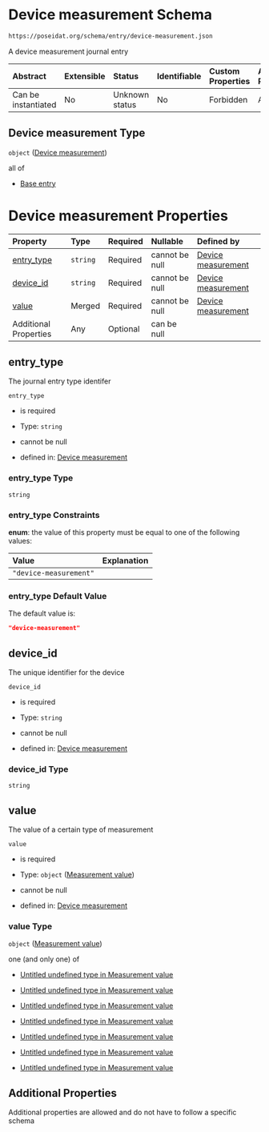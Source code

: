 # Device measurement Schema

```txt
https://poseidat.org/schema/entry/device-measurement.json
```

A device measurement journal entry

| Abstract            | Extensible | Status         | Identifiable | Custom Properties | Additional Properties | Access Restrictions | Defined In                                                                              |
| :------------------ | :--------- | :------------- | :----------- | :---------------- | :-------------------- | :------------------ | :-------------------------------------------------------------------------------------- |
| Can be instantiated | No         | Unknown status | No           | Forbidden         | Allowed               | none                | [device-measurement.json](schemas/entry/device-measurement.json "open original schema") |

## Device measurement Type

`object` ([Device measurement](device-measurement.md))

all of

*   [Base entry](ais-message-allof-base-entry.md "check type definition")

# Device measurement Properties

| Property                  | Type     | Required | Nullable       | Defined by                                                                                                                                                       |
| :------------------------ | :------- | :------- | :------------- | :--------------------------------------------------------------------------------------------------------------------------------------------------------------- |
| [entry_type](#entry_type) | `string` | Required | cannot be null | [Device measurement](device-measurement-properties-entry_type.md "https://poseidat.org/schema/entry/device-measurement.json#/properties/entry_type")             |
| [device_id](#device_id)   | `string` | Required | cannot be null | [Device measurement](device-measurement-properties-device_id.md "https://poseidat.org/schema/entry/device-measurement.json#/properties/device_id")               |
| [value](#value)           | Merged   | Required | cannot be null | [Device measurement](device-measurement-properties-measurement-value.md "https://poseidat.org/schema/core/measurement/measurement-value.json#/properties/value") |
| Additional Properties     | Any      | Optional | can be null    |                                                                                                                                                                  |

## entry_type

The journal entry type identifer

`entry_type`

*   is required

*   Type: `string`

*   cannot be null

*   defined in: [Device measurement](device-measurement-properties-entry_type.md "https://poseidat.org/schema/entry/device-measurement.json#/properties/entry_type")

### entry_type Type

`string`

### entry_type Constraints

**enum**: the value of this property must be equal to one of the following values:

| Value                  | Explanation |
| :--------------------- | :---------- |
| `"device-measurement"` |             |

### entry_type Default Value

The default value is:

```json
"device-measurement"
```

## device_id

The unique identifier for the device

`device_id`

*   is required

*   Type: `string`

*   cannot be null

*   defined in: [Device measurement](device-measurement-properties-device_id.md "https://poseidat.org/schema/entry/device-measurement.json#/properties/device_id")

### device_id Type

`string`

## value

The value of a certain type of measurement

`value`

*   is required

*   Type: `object` ([Measurement value](device-measurement-properties-measurement-value.md))

*   cannot be null

*   defined in: [Device measurement](device-measurement-properties-measurement-value.md "https://poseidat.org/schema/core/measurement/measurement-value.json#/properties/value")

### value Type

`object` ([Measurement value](device-measurement-properties-measurement-value.md))

one (and only one) of

*   [Untitled undefined type in Measurement value](measurement-value-oneof-0.md "check type definition")

*   [Untitled undefined type in Measurement value](measurement-value-oneof-1.md "check type definition")

*   [Untitled undefined type in Measurement value](measurement-value-oneof-2.md "check type definition")

*   [Untitled undefined type in Measurement value](measurement-value-oneof-3.md "check type definition")

*   [Untitled undefined type in Measurement value](measurement-value-oneof-4.md "check type definition")

*   [Untitled undefined type in Measurement value](measurement-value-oneof-5.md "check type definition")

*   [Untitled undefined type in Measurement value](measurement-value-oneof-6.md "check type definition")

## Additional Properties

Additional properties are allowed and do not have to follow a specific schema
